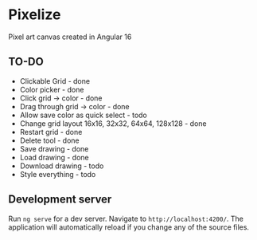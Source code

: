 # Pixelize

Pixel art canvas created in Angular 16

## TO-DO

- Clickable Grid - done
- Color picker - done
- Click grid -> color - done
- Drag through grid -> color - done
- Allow save color as quick select - todo
- Change grid layout 16x16, 32x32, 64x64, 128x128 - done
- Restart grid - done
- Delete tool - done
- Save drawing - done
- Load drawing - done
- Download drawing - todo
- Style everything - todo

## Development server

Run `ng serve` for a dev server. Navigate to `http://localhost:4200/`. The application will automatically reload if you change any of the source files.
